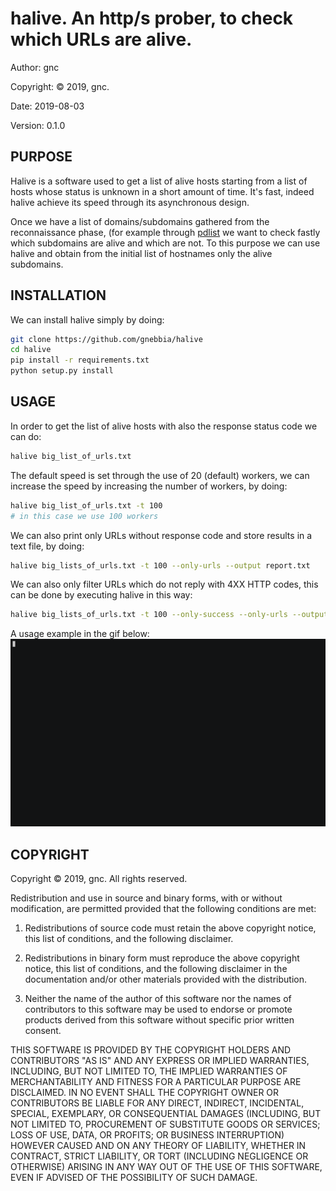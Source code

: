 # halive.  An http/s prober, to check which URLs are alive.


Author: gnc

Copyright: © 2019, gnc.

Date: 2019-08-03

Version: 0.1.0


## PURPOSE

Halive is a software used to get a list of alive hosts starting from a list of
hosts whose status is unknown in a short amount of time. It's fast, indeed
halive achieve its speed through its asynchronous design.

Once we have a list of domains/subdomains gathered from the reconnaissance phase,
(for example through [pdlist](https://github.com/gnebbia/pdlist) we want to check 
fastly which subdomains are alive and which are not.
To this purpose we can use halive and obtain from the initial list of hostnames
only the alive subdomains.


## INSTALLATION

We can install halive simply by doing:
```sh
git clone https://github.com/gnebbia/halive
cd halive
pip install -r requirements.txt
python setup.py install
```


## USAGE

In order to get the list of alive hosts with also the response status code we
can do:
```sh
halive big_list_of_urls.txt
```

The default speed is set through the use of 20 (default) workers, we can
increase the speed by increasing the number of workers, by doing:
```sh
halive big_list_of_urls.txt -t 100
# in this case we use 100 workers
```

We can also print only URLs without response code and store results in a text
file, by doing:
```sh
halive big_lists_of_urls.txt -t 100 --only-urls --output report.txt 
```

We can also only filter URLs which do not reply with 4XX HTTP codes, this can be
done by executing halive in this way:
```sh
halive big_lists_of_urls.txt -t 100 --only-success --only-urls --output report.txt 
```

A usage example in the gif below:
![](img/halive_demo.gif)



## COPYRIGHT

Copyright © 2019, gnc.
All rights reserved.

Redistribution and use in source and binary forms, with or without
modification, are permitted provided that the following conditions are
met:

1. Redistributions of source code must retain the above copyright
   notice, this list of conditions, and the following disclaimer.

2. Redistributions in binary form must reproduce the above copyright
   notice, this list of conditions, and the following disclaimer in the
   documentation and/or other materials provided with the distribution.

3. Neither the name of the author of this software nor the names of
   contributors to this software may be used to endorse or promote
   products derived from this software without specific prior written
   consent.

THIS SOFTWARE IS PROVIDED BY THE COPYRIGHT HOLDERS AND CONTRIBUTORS
"AS IS" AND ANY EXPRESS OR IMPLIED WARRANTIES, INCLUDING, BUT NOT
LIMITED TO, THE IMPLIED WARRANTIES OF MERCHANTABILITY AND FITNESS FOR
A PARTICULAR PURPOSE ARE DISCLAIMED.  IN NO EVENT SHALL THE COPYRIGHT
OWNER OR CONTRIBUTORS BE LIABLE FOR ANY DIRECT, INDIRECT, INCIDENTAL,
SPECIAL, EXEMPLARY, OR CONSEQUENTIAL DAMAGES (INCLUDING, BUT NOT
LIMITED TO, PROCUREMENT OF SUBSTITUTE GOODS OR SERVICES; LOSS OF USE,
DATA, OR PROFITS; OR BUSINESS INTERRUPTION) HOWEVER CAUSED AND ON ANY
THEORY OF LIABILITY, WHETHER IN CONTRACT, STRICT LIABILITY, OR TORT
(INCLUDING NEGLIGENCE OR OTHERWISE) ARISING IN ANY WAY OUT OF THE USE
OF THIS SOFTWARE, EVEN IF ADVISED OF THE POSSIBILITY OF SUCH DAMAGE.
